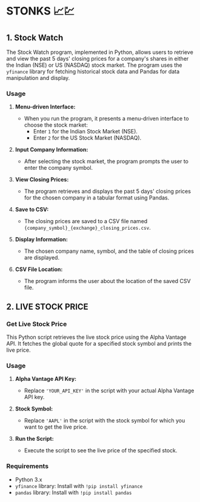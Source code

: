 # STONKS 📈💹

## 1. Stock Watch

The Stock Watch program, implemented in Python, allows users to retrieve and view the past 5 days' closing prices for a company's shares in either the Indian (NSE) or US (NASDAQ) stock market. The program uses the `yfinance` library for fetching historical stock data and Pandas for data manipulation and display.

### Usage

1. **Menu-driven Interface:**
   - When you run the program, it presents a menu-driven interface to choose the stock market:
      - Enter `1` for the Indian Stock Market (NSE).
      - Enter `2` for the US Stock Market (NASDAQ).

2. **Input Company Information:**
   - After selecting the stock market, the program prompts the user to enter the company symbol.

3. **View Closing Prices:**
   - The program retrieves and displays the past 5 days' closing prices for the chosen company in a tabular format using Pandas.

4. **Save to CSV:**
   - The closing prices are saved to a CSV file named `{company_symbol}_{exchange}_closing_prices.csv`.

5. **Display Information:**
   - The chosen company name, symbol, and the table of closing prices are displayed.

6. **CSV File Location:**
   - The program informs the user about the location of the saved CSV file.


## 2. LIVE STOCK PRICE 

### Get Live Stock Price

This Python script retrieves the live stock price using the Alpha Vantage API. It fetches the global quote for a specified stock symbol and prints the live price.

### Usage

1. **Alpha Vantage API Key:**
   - Replace `'YOUR_API_KEY'` in the script with your actual Alpha Vantage API key.

2. **Stock Symbol:**
   - Replace `'AAPL'` in the script with the stock symbol for which you want to get the live price.

3. **Run the Script:**
   - Execute the script to see the live price of the specified stock.


### Requirements

- Python 3.x
- `yfinance` library: Install with `!pip install yfinance`
- `pandas` library: Install with `!pip install pandas`

